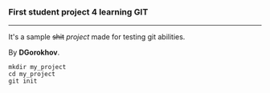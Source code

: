 ### First student project 4 learning GIT
---
It's a sample ~~shit~~ *project* made for testing git abilities.

By **DGorokhov**.

```
mkdir my_project
cd my_project
git init
```
